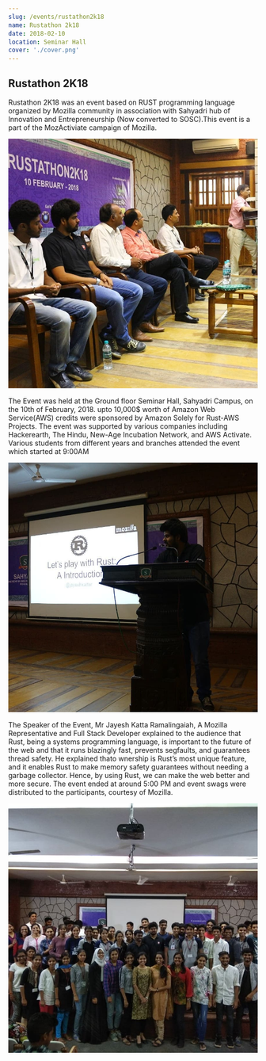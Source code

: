 ```yaml
---
slug: /events/rustathon2k18
name: Rustathon 2k18
date: 2018-02-10
location: Seminar Hall
cover: './cover.png'
---
```

## Rustathon 2K18
Rustathon 2K18 was an event based on RUST programming language organized by Mozilla community in association with Sahyadri hub of Innovation and Entrepreneurship (Now converted to SOSC).This event is a part of the MozActiviate campaign of Mozilla.

<img src="2.jpg">

The Event was held at the Ground floor Seminar Hall, Sahyadri Campus, on the 10th of February, 2018.
upto 10,000$ worth of Amazon Web Service(AWS) credits were sponsored by Amazon Solely for Rust-AWS Projects.
The event was supported by various companies including Hackerearth, The Hindu, New-Age Incubation Network, and AWS Activate.
Various students from different years and branches attended the event which started at 9:00AM

<img src="4.jpg">

The Speaker of the Event, Mr Jayesh Katta Ramalingaiah, A Mozilla Representative and Full Stack Developer explained to the audience that Rust, being a systems programming language, is important to the future of the web and that it runs blazingly fast, prevents segfaults, and guarantees thread safety. He explained thato wnership is Rust’s most unique feature, and it enables Rust to make memory safety guarantees without needing a garbage collector. Hence, by using Rust, we can make the web better and more secure.
The event ended at around 5:00 PM and event swags were distributed to the participants, courtesy of Mozilla. 

<img src="9.jpg">
